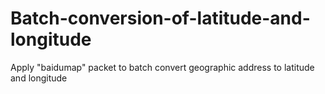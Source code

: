 # Batch-conversion-of-latitude-and-longitude
Apply "baidumap" packet to batch convert geographic address to latitude and longitude
